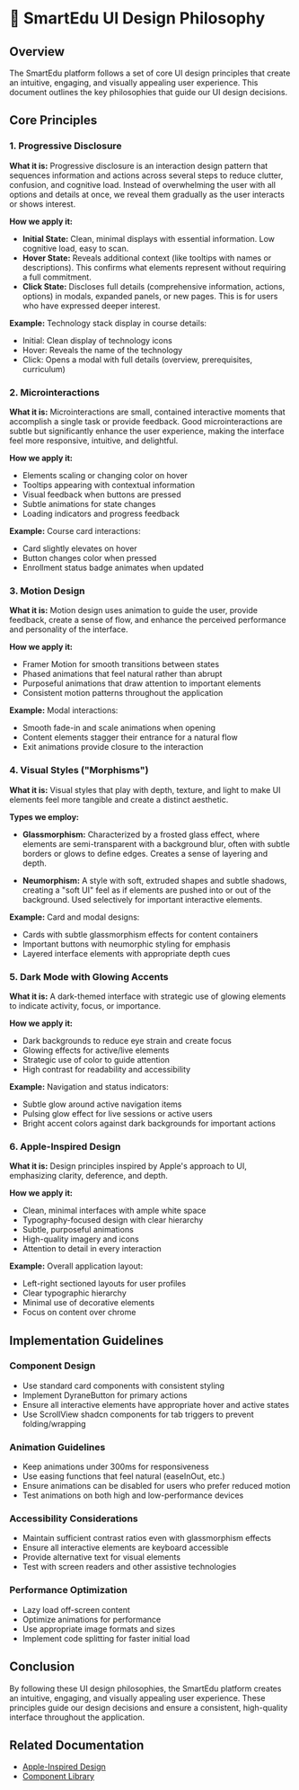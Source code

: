 # 🎨 SmartEdu UI Design Philosophy

## Overview

The SmartEdu platform follows a set of core UI design principles that create an intuitive, engaging, and visually appealing user experience. This document outlines the key philosophies that guide our UI design decisions.

## Core Principles

### 1. Progressive Disclosure

**What it is:** Progressive disclosure is an interaction design pattern that sequences information and actions across several steps to reduce clutter, confusion, and cognitive load. Instead of overwhelming the user with all options and details at once, we reveal them gradually as the user interacts or shows interest.

**How we apply it:**

- **Initial State:** Clean, minimal displays with essential information. Low cognitive load, easy to scan.
- **Hover State:** Reveals additional context (like tooltips with names or descriptions). This confirms what elements represent without requiring a full commitment.
- **Click State:** Discloses full details (comprehensive information, actions, options) in modals, expanded panels, or new pages. This is for users who have expressed deeper interest.

**Example:** Technology stack display in course details:
- Initial: Clean display of technology icons
- Hover: Reveals the name of the technology
- Click: Opens a modal with full details (overview, prerequisites, curriculum)

### 2. Microinteractions

**What it is:** Microinteractions are small, contained interactive moments that accomplish a single task or provide feedback. Good microinteractions are subtle but significantly enhance the user experience, making the interface feel more responsive, intuitive, and delightful.

**How we apply it:**

- Elements scaling or changing color on hover
- Tooltips appearing with contextual information
- Visual feedback when buttons are pressed
- Subtle animations for state changes
- Loading indicators and progress feedback

**Example:** Course card interactions:
- Card slightly elevates on hover
- Button changes color when pressed
- Enrollment status badge animates when updated

### 3. Motion Design

**What it is:** Motion design uses animation to guide the user, provide feedback, create a sense of flow, and enhance the perceived performance and personality of the interface.

**How we apply it:**

- Framer Motion for smooth transitions between states
- Phased animations that feel natural rather than abrupt
- Purposeful animations that draw attention to important elements
- Consistent motion patterns throughout the application

**Example:** Modal interactions:
- Smooth fade-in and scale animations when opening
- Content elements stagger their entrance for a natural flow
- Exit animations provide closure to the interaction

### 4. Visual Styles ("Morphisms")

**What it is:** Visual styles that play with depth, texture, and light to make UI elements feel more tangible and create a distinct aesthetic.

**Types we employ:**

- **Glassmorphism:** Characterized by a frosted glass effect, where elements are semi-transparent with a background blur, often with subtle borders or glows to define edges. Creates a sense of layering and depth.

- **Neumorphism:** A style with soft, extruded shapes and subtle shadows, creating a "soft UI" feel as if elements are pushed into or out of the background. Used selectively for important interactive elements.

**Example:** Card and modal designs:
- Cards with subtle glassmorphism effects for content containers
- Important buttons with neumorphic styling for emphasis
- Layered interface elements with appropriate depth cues

### 5. Dark Mode with Glowing Accents

**What it is:** A dark-themed interface with strategic use of glowing elements to indicate activity, focus, or importance.

**How we apply it:**

- Dark backgrounds to reduce eye strain and create focus
- Glowing effects for active/live elements
- Strategic use of color to guide attention
- High contrast for readability and accessibility

**Example:** Navigation and status indicators:
- Subtle glow around active navigation items
- Pulsing glow effect for live sessions or active users
- Bright accent colors against dark backgrounds for important actions

### 6. Apple-Inspired Design

**What it is:** Design principles inspired by Apple's approach to UI, emphasizing clarity, deference, and depth.

**How we apply it:**

- Clean, minimal interfaces with ample white space
- Typography-focused design with clear hierarchy
- Subtle, purposeful animations
- High-quality imagery and icons
- Attention to detail in every interaction

**Example:** Overall application layout:
- Left-right sectioned layouts for user profiles
- Clear typographic hierarchy
- Minimal use of decorative elements
- Focus on content over chrome

## Implementation Guidelines

### Component Design

- Use standard card components with consistent styling
- Implement DyraneButton for primary actions
- Ensure all interactive elements have appropriate hover and active states
- Use ScrollView shadcn components for tab triggers to prevent folding/wrapping

### Animation Guidelines

- Keep animations under 300ms for responsiveness
- Use easing functions that feel natural (easeInOut, etc.)
- Ensure animations can be disabled for users who prefer reduced motion
- Test animations on both high and low-performance devices

### Accessibility Considerations

- Maintain sufficient contrast ratios even with glassmorphism effects
- Ensure all interactive elements are keyboard accessible
- Provide alternative text for visual elements
- Test with screen readers and other assistive technologies

### Performance Optimization

- Lazy load off-screen content
- Optimize animations for performance
- Use appropriate image formats and sizes
- Implement code splitting for faster initial load

## Conclusion

By following these UI design philosophies, the SmartEdu platform creates an intuitive, engaging, and visually appealing user experience. These principles guide our design decisions and ensure a consistent, high-quality interface throughout the application.

## Related Documentation

- [Apple-Inspired Design](./apple-inspired-design.md)
- [Component Library](./component-library.md)
